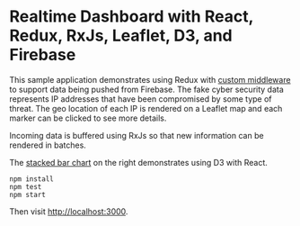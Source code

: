 Realtime Dashboard with React, Redux, RxJs, Leaflet, D3, and Firebase
=====================================================================
This sample application demonstrates using Redux with [custom middleware](src/middleware/firebase-middleware.js) to support data being pushed from Firebase. The fake cyber security data represents IP addresses that have been compromised by some type of threat. The geo location of each IP is rendered on a Leaflet map and each marker can be clicked to see more details.

Incoming data is buffered using RxJs so that new information can be rendered in batches.

The [stacked bar chart](src/components/StackedBarChart.js) on the right demonstrates using D3 with React.

```
npm install
npm test
npm start
```

Then visit [http://localhost:3000](http://localhost:3000).

